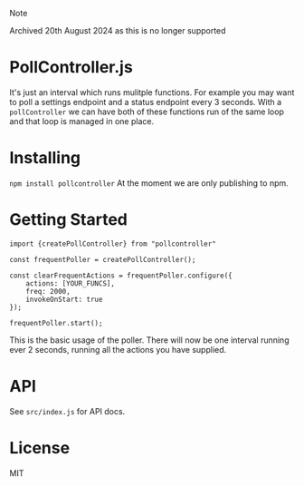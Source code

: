> [!NOTE]
> Archived 20th August 2024 as this is no longer supported

PollController.js
=================

It's just an interval which runs mulitple functions. For example you may want to poll a settings endpoint and a status endpoint every 3 seconds. With a `pollController` we can have both of these functions run of the same loop and that loop is managed in one place. 

# Installing
`npm install pollcontroller`
At the moment we are only publishing to npm.

# Getting Started
```
import {createPollController} from "pollcontroller"

const frequentPoller = createPollController();

const clearFrequentActions = frequentPoller.configure({
    actions: [YOUR_FUNCS],
    freq: 2000,
    invokeOnStart: true
});

frequentPoller.start();
```

This is the basic usage of the poller. There will now be one interval running ever 2 seconds, running all the actions you have supplied. 

# API
See `src/index.js` for API docs.

# License

MIT
